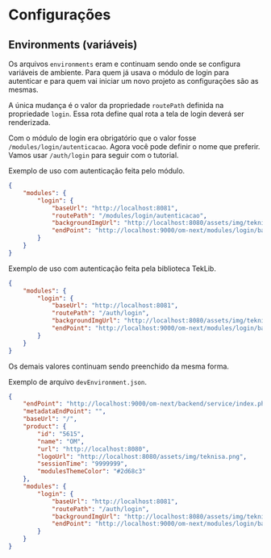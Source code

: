 # Configurações

## Environments (variáveis)

Os arquivos `environments` eram e continuam sendo onde se configura variáveis de ambiente. Para quem já usava o módulo de login para autenticar e para quem vai iniciar um novo projeto as configurações são as mesmas. 

A única mudança é o valor da propriedade `routePath` definida na propriedade `login`. Essa rota define qual rota a tela de login deverá ser renderizada. 

Com o módulo de login era obrigatório que o valor fosse `/modules/login/autenticacao`. Agora você pode definir o nome que preferir. Vamos usar `/auth/login` para seguir com o tutorial.

Exemplo de uso com autenticação feita pelo módulo.
```json
{
	"modules": {
		"login": {
			"baseUrl": "http://localhost:8081",
			"routePath": "/modules/login/autenticacao",
			"backgroundImgUrl": "http://localhost:8080/assets/img/teknisa-login-background.jpg",
			"endPoint": "http://localhost:9000/om-next/modules/login/backend/service/index.php"
		}
	}
}
```

Exemplo de uso com autenticação feita pela biblioteca TekLib.
```json
{
	"modules": {
		"login": {
			"baseUrl": "http://localhost:8081",
			"routePath": "/auth/login",
			"backgroundImgUrl": "http://localhost:8080/assets/img/teknisa-login-background.jpg",
			"endPoint": "http://localhost:9000/om-next/modules/login/backend/service/index.php"
		}
	}
}
```
Os demais valores continuam sendo preenchido da mesma forma.

Exemplo de arquivo `devEnvironment.json`.

```json
{
	"endPoint": "http://localhost:9000/om-next/backend/service/index.php",
	"metadataEndPoint": "",
	"baseUrl": "/",
	"product": {
		"id": "5615",
		"name": "OM",
		"url": "http://localhost:8080",
		"logoUrl": "http://localhost:8080/assets/img/teknisa.png",
		"sessionTime": "9999999",
		"modulesThemeColor": "#2d68c3"
	},
	"modules": {
		"login": {
			"baseUrl": "http://localhost:8081",
			"routePath": "/auth/login",
			"backgroundImgUrl": "http://localhost:8080/assets/img/teknisa-login-background.jpg",
			"endPoint": "http://localhost:9000/om-next/modules/login/backend/service/index.php"
		}
	}
}
